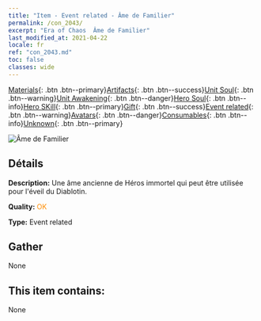 ```yaml
---
title: "Item - Event related - Âme de Familier"
permalink: /con_2043/
excerpt: "Era of Chaos  Âme de Familier"
last_modified_at: 2021-04-22
locale: fr
ref: "con_2043.md"
toc: false
classes: wide
---
```

 [Materials](/ItemsFR/){: .btn .btn--primary}[Artifacts](/ItemsFR/Artifacts/){: .btn .btn--success}[Unit Soul](/ItemsFR/UnitSoul/){: .btn .btn--warning}[Unit Awakening](/ItemsFR/UnitAwakening/){: .btn .btn--danger}[Hero Soul](/ItemsFR/HeroSoul/){: .btn .btn--info}[Hero SKill](/ItemsFR/HeroSkill/){: .btn .btn--primary}[Gift](/ItemsFR/Gift/){: .btn .btn--success}[Event related](/ItemsFR/Events/){: .btn .btn--warning}[Avatars](/ItemsFR/Avatars/){: .btn .btn--danger}[Consumables](/ItemsFR/Consumables/){: .btn .btn--info}[Unknown](/ItemsFR/Unknown/){: .btn .btn--primary}

 ![Âme de Familier](/images/t/juexing_501.png)

## Détails
 **Description:** Une âme ancienne de Héros immortel qui peut être utilisée pour l'éveil du Diablotin.

 **Quality:** <span style="color: #FF8C00">OK</span>

 **Type:** Event related

## Gather

  None

## This item contains:

  None


